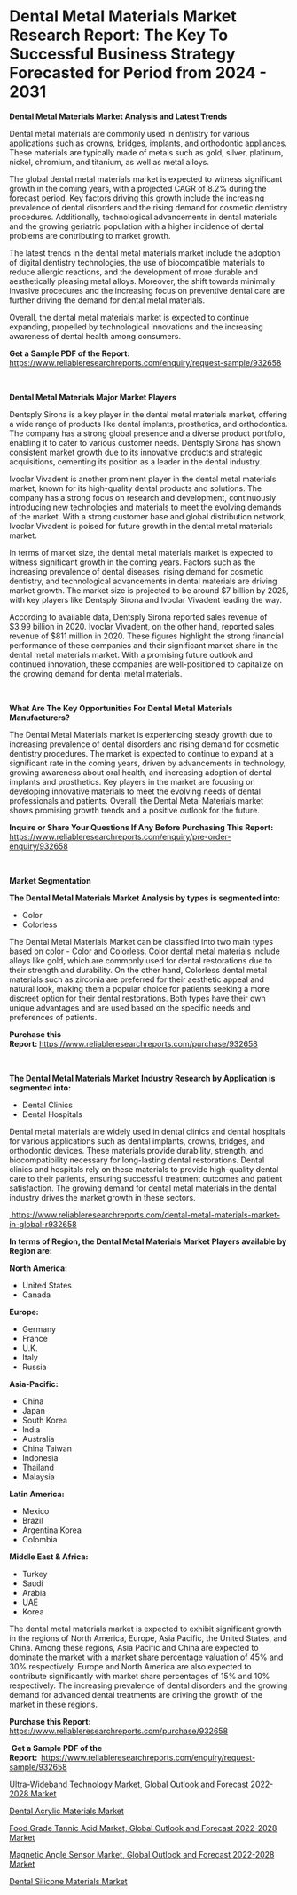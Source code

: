 <p><h1>Dental Metal Materials Market Research Report: The Key To Successful Business Strategy Forecasted for Period from 2024 - 2031</h1></p><p><strong>Dental Metal Materials Market Analysis and Latest Trends</strong></p>
<p><p>Dental metal materials are commonly used in dentistry for various applications such as crowns, bridges, implants, and orthodontic appliances. These materials are typically made of metals such as gold, silver, platinum, nickel, chromium, and titanium, as well as metal alloys.</p><p>The global dental metal materials market is expected to witness significant growth in the coming years, with a projected CAGR of 8.2% during the forecast period. Key factors driving this growth include the increasing prevalence of dental disorders and the rising demand for cosmetic dentistry procedures. Additionally, technological advancements in dental materials and the growing geriatric population with a higher incidence of dental problems are contributing to market growth.</p><p>The latest trends in the dental metal materials market include the adoption of digital dentistry technologies, the use of biocompatible materials to reduce allergic reactions, and the development of more durable and aesthetically pleasing metal alloys. Moreover, the shift towards minimally invasive procedures and the increasing focus on preventive dental care are further driving the demand for dental metal materials.</p><p>Overall, the dental metal materials market is expected to continue expanding, propelled by technological innovations and the increasing awareness of dental health among consumers.</p></p>
<p><strong>Get a Sample PDF of the Report:&nbsp;</strong> <a href="https://www.reliableresearchreports.com/enquiry/request-sample/932658">https://www.reliableresearchreports.com/enquiry/request-sample/932658</a></p>
<p>&nbsp;</p>
<p><strong>Dental Metal Materials Major Market Players</strong></p>
<p><p>Dentsply Sirona is a key player in the dental metal materials market, offering a wide range of products like dental implants, prosthetics, and orthodontics. The company has a strong global presence and a diverse product portfolio, enabling it to cater to various customer needs. Dentsply Sirona has shown consistent market growth due to its innovative products and strategic acquisitions, cementing its position as a leader in the dental industry.</p><p>Ivoclar Vivadent is another prominent player in the dental metal materials market, known for its high-quality dental products and solutions. The company has a strong focus on research and development, continuously introducing new technologies and materials to meet the evolving demands of the market. With a strong customer base and global distribution network, Ivoclar Vivadent is poised for future growth in the dental metal materials market.</p><p>In terms of market size, the dental metal materials market is expected to witness significant growth in the coming years. Factors such as the increasing prevalence of dental diseases, rising demand for cosmetic dentistry, and technological advancements in dental materials are driving market growth. The market size is projected to be around $7 billion by 2025, with key players like Dentsply Sirona and Ivoclar Vivadent leading the way.</p><p>According to available data, Dentsply Sirona reported sales revenue of $3.99 billion in 2020. Ivoclar Vivadent, on the other hand, reported sales revenue of $811 million in 2020. These figures highlight the strong financial performance of these companies and their significant market share in the dental metal materials market. With a promising future outlook and continued innovation, these companies are well-positioned to capitalize on the growing demand for dental metal materials.</p></p>
<p>&nbsp;</p>
<p><strong>What Are The Key Opportunities For Dental Metal Materials Manufacturers?</strong></p>
<p><p>The Dental Metal Materials market is experiencing steady growth due to increasing prevalence of dental disorders and rising demand for cosmetic dentistry procedures. The market is expected to continue to expand at a significant rate in the coming years, driven by advancements in technology, growing awareness about oral health, and increasing adoption of dental implants and prosthetics. Key players in the market are focusing on developing innovative materials to meet the evolving needs of dental professionals and patients. Overall, the Dental Metal Materials market shows promising growth trends and a positive outlook for the future.</p></p>
<p><strong>Inquire or Share Your Questions If Any Before Purchasing This Report:</strong> <a href="https://www.reliableresearchreports.com/enquiry/pre-order-enquiry/932658">https://www.reliableresearchreports.com/enquiry/pre-order-enquiry/932658</a></p>
<p>&nbsp;</p>
<p><strong>Market Segmentation</strong></p>
<p><strong>The Dental Metal Materials Market Analysis by types is segmented into:</strong></p>
<p><ul><li>Color</li><li>Colorless</li></ul></p>
<p><p>The Dental Metal Materials Market can be classified into two main types based on color - Color and Colorless. Color dental metal materials include alloys like gold, which are commonly used for dental restorations due to their strength and durability. On the other hand, Colorless dental metal materials such as zirconia are preferred for their aesthetic appeal and natural look, making them a popular choice for patients seeking a more discreet option for their dental restorations. Both types have their own unique advantages and are used based on the specific needs and preferences of patients.</p></p>
<p><strong>Purchase this Report:&nbsp;</strong><a href="https://www.reliableresearchreports.com/purchase/932658">https://www.reliableresearchreports.com/purchase/932658</a></p>
<p>&nbsp;</p>
<p><strong>The Dental Metal Materials Market Industry Research by Application is segmented into:</strong></p>
<p><ul><li>Dental Clinics</li><li>Dental Hospitals</li></ul></p>
<p><p>Dental metal materials are widely used in dental clinics and dental hospitals for various applications such as dental implants, crowns, bridges, and orthodontic devices. These materials provide durability, strength, and biocompatibility necessary for long-lasting dental restorations. Dental clinics and hospitals rely on these materials to provide high-quality dental care to their patients, ensuring successful treatment outcomes and patient satisfaction. The growing demand for dental metal materials in the dental industry drives the market growth in these sectors.</p></p>
<p><a href="https://www.reliableresearchreports.com/dental-metal-materials-market-in-global-r932658">&nbsp;https://www.reliableresearchreports.com/dental-metal-materials-market-in-global-r932658</a></p>
<p><strong>In terms of Region, the Dental Metal Materials Market Players available by Region are:</strong></p>
<p>
    <p> <strong> North America: </strong>
        <ul>
            <li>United States</li>
            <li>Canada</li>
        </ul>
        </p> 
    <p> <strong> Europe: </strong>
        <ul>
            <li>Germany</li>
            <li>France</li>
            <li>U.K.</li>
            <li>Italy</li>
            <li>Russia</li>
        </ul>
        </p> 
    <p> <strong> Asia-Pacific: </strong>
        <ul>
            <li>China</li>
            <li>Japan</li>
            <li>South Korea</li>
            <li>India</li>
            <li>Australia</li>
            <li>China Taiwan</li>
            <li>Indonesia</li>
            <li>Thailand</li>
            <li>Malaysia</li>
        </ul>
        </p> 
    <p> <strong> Latin America: </strong>
        <ul>
            <li>Mexico</li>
            <li>Brazil</li>
            <li>Argentina Korea</li>
            <li>Colombia</li>
        </ul>
        </p> 
    <p> <strong> Middle East & Africa: </strong>
        <ul>
            <li>Turkey</li>
            <li>Saudi</li>
            <li>Arabia</li>
            <li>UAE</li>
            <li>Korea</li>
        </ul>
    </p>
    </p>
<p><p>The dental metal materials market is expected to exhibit significant growth in the regions of North America, Europe, Asia Pacific, the United States, and China. Among these regions, Asia Pacific and China are expected to dominate the market with a market share percentage valuation of 45% and 30% respectively. Europe and North America are also expected to contribute significantly with market share percentages of 15% and 10% respectively. The increasing prevalence of dental disorders and the growing demand for advanced dental treatments are driving the growth of the market in these regions.</p></p>
<p><strong>Purchase this Report: </strong><a href="https://www.reliableresearchreports.com/purchase/932658">https://www.reliableresearchreports.com/purchase/932658</a></p>
<p>&nbsp;<strong>Get a Sample PDF of the Report:&nbsp;&nbsp;</strong><a href="https://www.reliableresearchreports.com/enquiry/request-sample/932658">https://www.reliableresearchreports.com/enquiry/request-sample/932658</a></p>
<p><strong></strong></p>
<p><p><a href="https://issuu.com/reportprime-2/docs/ultra-wideband-technology-market-gl_6e88fd2bedced3">Ultra-Wideband Technology Market, Global Outlook and Forecast 2022-2028 Market</a></p><p><a href="https://github.com/ashepherd82/Market-Research-Report-List-6/blob/main/dental-acrylic-materials-market.md">Dental Acrylic Materials Market</a></p><p><a href="https://issuu.com/reportprime-2/docs/food-grade-tannic-acid-market-globa_738d0b1b23bef3">Food Grade Tannic Acid Market, Global Outlook and Forecast 2022-2028 Market</a></p><p><a href="https://issuu.com/reportprime-2/docs/magnetic-angle-sensor-market-global_74589249718b89">Magnetic Angle Sensor Market, Global Outlook and Forecast 2022-2028 Market</a></p><p><a href="https://github.com/irfadac/Market-Research-Report-List-4/blob/main/dental-silicone-materials-market.md">Dental Silicone Materials Market</a></p></p>